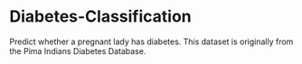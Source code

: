 # Diabetes-Classification
Predict whether a pregnant lady has diabetes.
This dataset is originally from the Pima Indians Diabetes Database.
